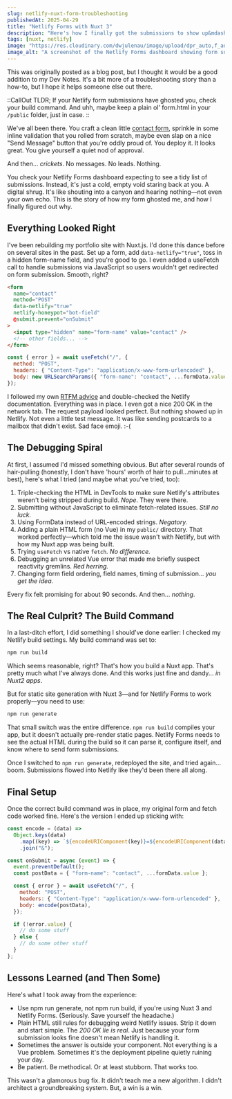 ```yaml
---
slug: netlify-nuxt-form-troubleshooting
publishedAt: 2025-04-29
title: "Netlify Forms with Nuxt 3"
description: "Here's how I finally got the submissions to show up&mdash;and how to avoid the same five-hour rabbit hole the next time."
tags: [nuxt, netlify]
image: "https://res.cloudinary.com/dwjulenau/image/upload/dpr_auto,f_auto,fl_progressive,q_auto/v1745983435/josh-portfolio/assets_task_01jt2bea62fmnam8yqha1nb72d_1745983373_img_0.webp"
image_alt: "A screenshot of the Netlify Forms dashboard showing form submissions."
---
```

This was originally posted as a blog post, but I thought it would be a good addition to my Dev Notes. It's a bit more of a troubleshooting story than a how-to, but I hope it helps someone else out there.

::CallOut
TLDR; If your Netlify form submissions have ghosted you, check your build command. And uhh, maybe keep a plain ol' form.html in your `/public` folder, just in case.
::

We've all been there. You craft a clean little [contact form](/contact), sprinkle in some inline validation that you rolled from scratch, maybe even slap on a nice "Send Message" button that you're oddly proud of. You deploy it. It looks great. You give yourself a quiet nod of approval.

And then... <em>crickets</em>. No messages. No leads. Nothing.

You check your Netlify Forms dashboard expecting to see a tidy list of submissions. Instead, it's just a cold, empty void staring back at you. A digital shrug. It's like shouting into a canyon and hearing nothing&mdash;not even your own echo. This is the story of how my form ghosted me, and how I finally figured out why.

## Everything Looked Right
I've been rebuilding my portfolio site with Nuxt.js. I'd done this dance before on several sites in the past. Set up a form, add `data-netlify="true"`, toss in a hidden form-name field, and you're good to go. I even added a useFetch call to handle submissions via JavaScript so users wouldn't get redirected on form submission. Smooth, right?

```html
<form
  name="contact"
  method="POST"
  data-netlify="true"
  netlify-honeypot="bot-field"
  @submit.prevent="onSubmit"
>
  <input type="hidden" name="form-name" value="contact" />
  <!-- other fields... -->
</form>
```
```js
const { error } = await useFetch("/", {
  method: "POST",
  headers: { "Content-Type": "application/x-www-form-urlencoded" },
  body: new URLSearchParams({ "form-name": "contact", ...formData.value }).toString(),
});
```

I followed my own [RTFM advice](/projects/forever-project#rtfm-seriously) and double-checked the Netlify documentation. Everything was in place. I even got a nice 200 OK in the network tab. The request payload looked perfect. But nothing showed up in Netlify. Not even a little test message. It was like sending postcards to a mailbox that didn't exist. Sad face emoji. :-(

## The Debugging Spiral
At first, I assumed I'd missed something obvious. But after several rounds of hair-pulling (honestly, I don't have 'hours' worth of hair to pull...minutes at best), here's what I tried (and maybe what you've tried, too):

1. Triple-checking the HTML in DevTools to make sure Netlify's attributes weren't being stripped during build. <em>Nope</em>. They were there.
1. Submitting without JavaScript to eliminate fetch-related issues. <em>Still no luck.</em>
1. Using FormData instead of URL-encoded strings. <em>Negatory.</em>
1. Adding a plain HTML form (no Vue) in my `public/` directory. That worked perfectly&mdash;which told me the issue wasn't with Netlify, but with how my Nuxt app was being built.
1. Trying `useFetch` vs native `fetch`. <em>No difference.</em>
1. Debugging an unrelated Vue error that made me briefly suspect reactivity gremlins. <em>Red herring.</em>
1. Changing form field ordering, field names, timing of submission... <em>you get the idea.</em>

Every fix felt promising for about 90 seconds. And then… <em>nothing</em>.

## The Real Culprit? The Build Command
In a last-ditch effort, I did something I should've done earlier: I checked my Netlify build settings. My build command was set to:

```bash
npm run build
```
Which seems reasonable, right? That's how you build a Nuxt app. That's pretty much what I've always done. And this works just fine and dandy... <em>in Nuxt2 apps</em>.

But for static site generation with Nuxt 3&mdash;and for Netlify Forms to work properly&mdash;you need to use:

```bash
npm run generate
```

That small switch was the entire difference. `npm run build` compiles your app, but it doesn't actually pre-render static pages. Netlify Forms needs to see the actual HTML during the build so it can parse it, configure itself, and know where to send form submissions.

Once I switched to `npm run generate`, redeployed the site, and tried again… boom. Submissions flowed into Netlify like they'd been there all along.


## Final Setup
Once the correct build command was in place, my original form and fetch code worked fine. Here's the version I ended up sticking with:

```js
const encode = (data) =>
  Object.keys(data)
    .map((key) => `${encodeURIComponent(key)}=${encodeURIComponent(data[key])}`)
    .join("&");

const onSubmit = async (event) => {
  event.preventDefault();
  const postData = { "form-name": "contact", ...formData.value };

  const { error } = await useFetch("/", {
    method: "POST",
    headers: { "Content-Type": "application/x-www-form-urlencoded" },
    body: encode(postData),
  });

  if (!error.value) {
    // do some stuff
  } else {
    // do some other stuff
  }
};
```

## Lessons Learned (and Then Some)

Here's what I took away from the experience:

- Use npm run generate, not npm run build, if you're using Nuxt 3 and Netlify Forms. (Seriously. Save yourself the headache.)
- Plain HTML still rules for debugging weird Netlify issues. Strip it down and start simple. The <em>200 OK lie is real</em>. Just because your form submission looks fine doesn't mean Netlify is handling it.
- Sometimes the answer is outside your component. Not everything is a Vue problem. Sometimes it's the deployment pipeline quietly ruining your day.
- Be patient. Be methodical. Or at least stubborn. That works too.

This wasn't a glamorous bug fix. It didn't teach me a new algorithm. I didn't architect a groundbreaking system. But, a win is a win.

